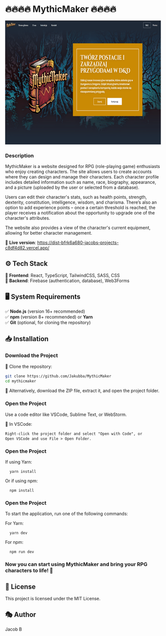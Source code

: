 # 🔥🔥🔥🔥 MythicMaker 🔥🔥🔥🔥

<img src="./website.png" style="height:400px">

### Description

MythicMaker is a website designed for RPG (role-playing game) enthusiasts who enjoy creating characters. The site allows users to create accounts where they can design and manage their characters. Each character profile includes detailed information such as name, race, biography, appearance, and a picture (uploaded by the user or selected from a database).

Users can edit their character's stats, such as health points, strength, dexterity, constitution, intelligence, wisdom, and charisma. There’s also an option to add experience points – once a certain threshold is reached, the player receives a notification about the opportunity to upgrade one of the character's attributes.

The website also provides a view of the character's current equipment, allowing for better character management.

🔹 **Live version**: https://dist-bfrk6a680-jacobs-projects-c8df4d82.vercel.app/

## ⚙️ Tech Stack

🔹 **Frontend**: React, TypeScript, TailwindCSS, SASS, CSS  
🔹 **Backend**: Firebase (authentication, database), Web3Forms

## 🖥️ System Requirements

✅ **Node.js** (version 16+ recommended)  
✅ **npm** (version 8+ recommended) or **Yarn**  
✅ **Git** (optional, for cloning the repository)

## 📥 Installation

### Download the Project

🔹 Clone the repository:

```bash
git clone https://github.com/Jakubba/MythicMaker
cd mythicmaker
```

🔹 Alternatively, download the ZIP file, extract it, and open the project folder.

### Open the Project

Use a code editor like VSCode, Sublime Text, or WebStorm.

🔹 In VSCode:

    Right-click the project folder and select "Open with Code", or
    Open VSCode and use File > Open Folder.

### Open the Project

If using Yarn:

```
  yarn install
```

Or if using npm:

```
  npm install
```

### Open the Project

To start the application, run one of the following commands:

For Yarn:

```
  yarn dev
```

For npm:

```
  npm run dev
```

### Now you can start using MythicMaker and bring your RPG characters to life! 🎲

## 📜 License

This project is licensed under the MIT License.

## 🎭 Author

Jacob B
